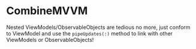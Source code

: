 # CombineMVVM
Nested ViewModels/ObservableObjects are tedious no more, just conform to ViewModel and use the `pipeUpdates(:)` method to link with other ViewModels or ObservableObjects!
